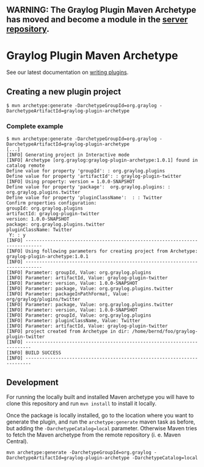 ## WARNING: The Graylog Plugin Maven Archetype has moved and become a module in the [server repository](https://github.com/Graylog2/graylog2-server).

Graylog Plugin Maven Archetype
==============================

See our latest documentation on [writing plugins](http://docs.graylog.org/en/latest/pages/plugins.html).

## Creating a new plugin project

```
$ mvn archetype:generate -DarchetypeGroupId=org.graylog -DarchetypeArtifactId=graylog-plugin-archetype
```

### Complete example

```
$ mvn archetype:generate -DarchetypeGroupId=org.graylog -DarchetypeArtifactId=graylog-plugin-archetype
[...]
[INFO] Generating project in Interactive mode
[INFO] Archetype [org.graylog:graylog-plugin-archetype:1.0.1] found in catalog remote
Define value for property 'groupId': : org.graylog.plugins
Define value for property 'artifactId': : graylog-plugin-twitter
[INFO] Using property: version = 1.0.0-SNAPSHOT
Define value for property 'package':  org.graylog.plugins: : org.graylog.plugins.twitter
Define value for property 'pluginClassName':  : : Twitter
Confirm properties configuration:
groupId: org.graylog.plugins
artifactId: graylog-plugin-twitter
version: 1.0.0-SNAPSHOT
package: org.graylog.plugins.twitter
pluginClassName: Twitter
 Y: : y
[INFO] ----------------------------------------------------------------------------
[INFO] Using following parameters for creating project from Archetype: graylog-plugin-archetype:1.0.1
[INFO] ----------------------------------------------------------------------------
[INFO] Parameter: groupId, Value: org.graylog.plugins
[INFO] Parameter: artifactId, Value: graylog-plugin-twitter
[INFO] Parameter: version, Value: 1.0.0-SNAPSHOT
[INFO] Parameter: package, Value: org.graylog.plugins.twitter
[INFO] Parameter: packageInPathFormat, Value: org/graylog/plugins/twitter
[INFO] Parameter: package, Value: org.graylog.plugins.twitter
[INFO] Parameter: version, Value: 1.0.0-SNAPSHOT
[INFO] Parameter: groupId, Value: org.graylog.plugins
[INFO] Parameter: pluginClassName, Value: Twitter
[INFO] Parameter: artifactId, Value: graylog-plugin-twitter
[INFO] project created from Archetype in dir: /home/bernd/foo/graylog-plugin-twitter
[INFO] ------------------------------------------------------------------------
[INFO] BUILD SUCCESS
[INFO] ------------------------------------------------------------------------

```

## Development

For running the locally built and installed Maven archetype you will have to clone this repository and
run `mvn install` to install it locally.

Once the package is locally installed, go to the location where you want to generate the plugin, and
run the `archetype:generate` maven task as before, but adding the `-DarchetypeCatalog=local` parameter.
Otherwise Maven tries to fetch the Maven archetype from the remote repository (i. e. Maven Central).

```
mvn archetype:generate -DarchetypeGroupId=org.graylog -DarchetypeArtifactId=graylog-plugin-archetype -DarchetypeCatalog=local
```
